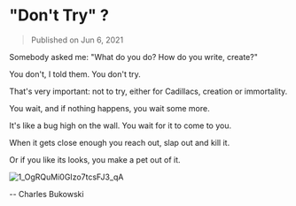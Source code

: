 # "Don't Try" ?

> Published on Jun 6, 2021

Somebody asked me: "What do you do? How do you write, create?" 

You don't, I told them. You don't try. 

That's very important: not to try, either for Cadillacs, creation or immortality.

You wait, and if nothing happens, you wait some more. 

It's like a bug high on the wall. You wait for it to come to you. 

When it gets close enough you reach out, slap out and kill it. 

Or if you like its looks, you make a pet out of it. 

![1_OgRQuMi0GIzo7tcsFJ3_qA](https://mataroa.blog/images/b3a654d7.jpeg)


-- Charles Bukowski
